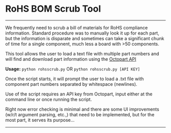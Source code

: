 # RoHS BOM Scrub Tool
---

We frequently need to scrub a bill of materials for RoHS compliance information. Standard procedure was to manually look it up for each part, but the information is disparate and sometimes can take a significant chunk of time for a single component, much less a board with >50 components.


This tool allows the user to load a text file with multiple part numbers and will find and download part information using the [Octopart API](https://octopart.com/api/home)

__Usage:__
`python rohsscrub.py` 
OR 
`python rohsscrub.py [API KEY]`

Once the script starts, it will prompt the user to load a .txt file with component part numbers separated by whitespace (newlines).

Use of the script requires an API key from Octopart, input either at the command line or once running the script. 

Right now error checking is minimal and there are some UI improvements (w/r/t argument parsing, etc.,) that need to be implemented, but for the most part, it serves its purpose...
___
